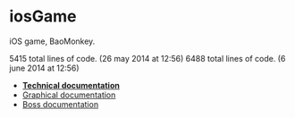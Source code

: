 iosGame
=======

iOS game, BaoMonkey.

5415 total lines of code. (26 may 2014 at 12:56)
6488 total lines of code. (6 june 2014 at 12:56)

- **[Technical documentation](https://docs.google.com/document/d/1BZ-SnaPk-WTB3bMFd9bfsPfvE5RLbyR75vx5UHpogJM/edit?usp=sharing)**
- [Graphical documentation](https://docs.google.com/document/d/1L4K_dqZaqEzewMbg9oVs2RtmLRMV-s3ADvEfRJXmb68/edit?usp=sharing)
- [Boss documentation](https://docs.google.com/document/d/1LD7gjI2bWC7O7ueO2TgMtx1PmOX1yqMm2_6Xd4-_hp8/edit?usp=sharing)

